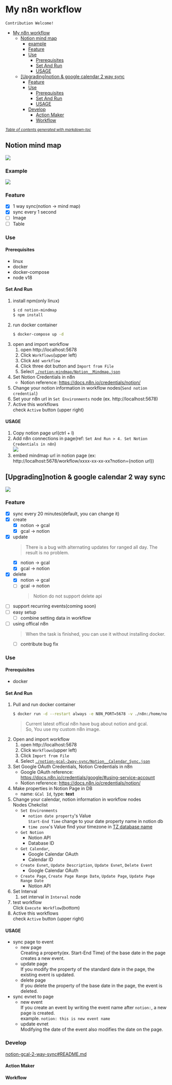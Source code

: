 # My n8n workflow

```
Contribution Welcome!
```

- [My n8n workflow](#my-n8n-workflow)
  * [Notion mind map](#notion-mind-map)
    + [example](#example)
    + [Feature](#feature)
    + [Use](#use)
      - [Prerequisites](#prerequisites)
      - [Set And Run](#set-and-run)
      - [USAGE](#usage)
  * [[Upgrading]notion & google calendar 2 way sync](#-upgrading-notion---google-calendar-2-way-sync)
    + [Feature](#feature-1)
    + [Use](#use-1)
      - [Prerequisites](#prerequisites-1)
      - [Set And Run](#set-and-run-1)
      - [USAGE](#usage-1)
    + [Develop](#develop)
      - [Action Maker](#action-maker)
      - [Workflow](#workflow)

<small><i><a href='http://ecotrust-canada.github.io/markdown-toc/'>Table of contents generated with markdown-toc</a></i></small>

 
## Notion mind map

![](./resource/notion-mind-map.png)

### Example

![](./resource/notion-mind-map-example.png)

### Feature

- [x] 1 way sync(notion -> mind map)
- [x] sync every 1 second
- [ ] Image
- [ ] Table

### Use

#### Prerequisites

* linux
* docker
* docker-compose
* node v18

#### Set And Run

1. install npm(only linux)
    ```bash
    $ cd notion-mindmap
    $ npm install
    ```
2. run docker container
    ```bash
    $ docker-compose up -d
    ```
3. open and import workflow
    1. open http://localhost:5678
    2. Click `Workflows`(upper left)
    2. Click `Add workflow`
    3. Click three dot button and `Import from File`
    4. Select [`./notion-mindmap/Notion__Mindmap.json`](./notion-mindmap/Notion_mindmap.json)
4. Set Notion Credentials in n8n
    * Notion reference: https://docs.n8n.io/credentials/notion/
5. Change your notion information in workflow nodes(`Send notion credential`)
6. Set your n8n url in `Set Environments` node (ex. http://localhost:5678)
4. Active this workflows  
    check `Active` button (upper right)

#### USAGE

1. Copy notion page url(ctrl + l)
2. Add n8n connections in page(ref: `Set And Run > 4. Set Notion Credentials in n8n`)  
  ![](./resource/notion-connection.png)
3. embed mindmap url in notion page (ex: http://localhost:5678/workflow/xxxx-xx-xx-xx?notion={notion url})

## [Upgrading]notion & google calendar 2 way sync

![](./resource/notion-gcal.png)

### Feature

- [x] sync every 20 minutes(default, you can change it)
- [x] create
    - [x] notion -> gcal
    - [x] gcal -> notion
- [x] update 
    > There is a bug with alternating updates for ranged all day. The result is no problem.
    - [x] notion -> gcal
    - [x] gcal -> notion
- [x] delete
    - [x] notion -> gcal
    - [ ] gcal -> notion
         > Notion do not support delete api
- [ ] support recurring events(coming soon)
- [ ] easy setup
    - [ ] combine setting data in workflow
- [ ] using offical n8n
    > When the task is finished, you can use it without installing docker.
    - [ ] contribute bug fix

### Use

#### Prerequisites

* docker

#### Set And Run

1. Pull and run docker container
    ```bash
    $ docker run -d --restart always -e N8N_PORT=5678 -v ./n8n:/home/node/.n8n -p 5678:5678 --name n8n 5pecia1/n8n-custom:latest
    ```
    > Current latest offical n8n have bug about notion and gcal.  
    > So, You use my custom n8n image.
4. Open and import workflow
    1. open http://localhost:5678
    1. Click `Workflows`(upper left)
    2. Click `Import from File`
    3. Select [`./notion-gcal-2way-sync/Notion__Calendar_Sync.json`](https://github.com/5pecia1/n8n-workflow/blob/main/notion-gcal-2-way-sync/Notion__Calendar_Sync.json)
5. Set Google OAuth Credentials, Notion Credentials in n8n
    * Google OAuth reference: https://docs.n8n.io/credentials/google/#using-service-account
    * Notion reference: https://docs.n8n.io/credentials/notion/
6. Make properties in Notion Page in DB
    * name: `GCal Id`, type: **text**
7. Change your calendar, notion information in workflow nodes  
    Nodes Chekclist
    * `Set Environments`
        * `notion date property`'s Value  
          `Start-End Time` change to your date property name in notion db
        * `time zone`'s Value
          find your timezone in [TZ database name](https://en.wikipedia.org/wiki/List_of_tz_database_time_zones)
    * `Get Notion`
        * Notion API
        * Database ID
    * `Get Calendar`, 
        * Google Calendar OAuth
        * Calendar ID
    * `Create Evnet`, `Update Description`, `Update Evnet`, `Delete Event`
        * Google Calendar OAuth
    * `Create Page`, `Create Page Range Date`, `Update Page`, `Update Page Range Date`
        * Notion API
8. Set Interval
    1. set interval in `Interval` node
2. test workflow  
    Click `Execute Workflow`(bottom)
4. Active this workflows  
    check `Active` button (upper right)

#### USAGE

* sync page to event
    * new page  
    Creating a property(ex. Start-End Time) of the base date in the page creates a new event.
    * update page  
    If you modify the property of the standard date in the page, the existing event is updated.
    * delete page  
    If you delete the property of the base date in the page, the event is deleted.
* sync evnet to page
    * new event  
    If you create an event by writing the event name after `notion:`, a new page is created.  
    example. `notion: this is new event name`
    * update evnet  
    Modifying the date of the event also modifies the date on the page.



### Develop

[notion-gcal-2-way-sync#README.md](./notion-gcal-2-way-sync/README.md)

#### Action Maker

#### Workflow
